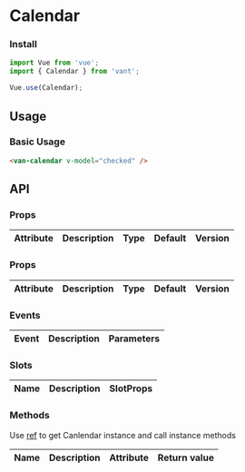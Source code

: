 # Calendar

### Install

``` javascript
import Vue from 'vue';
import { Calendar } from 'vant';

Vue.use(Calendar);
```

## Usage

### Basic Usage

```html
<van-calendar v-model="checked" />
```

## API

### Props

| Attribute | Description | Type | Default | Version |
|------|------|------|------|------|

### Props

| Attribute | Description | Type | Default | Version |
|------|------|------|------|------|

### Events

| Event | Description | Parameters |
|------|------|------|

### Slots

| Name | Description | SlotProps |
|------|------|------|

### Methods

Use [ref](https://vuejs.org/v2/api/#ref) to get Canlendar instance and call instance methods

| Name | Description | Attribute | Return value |
|------|------|------|------|

